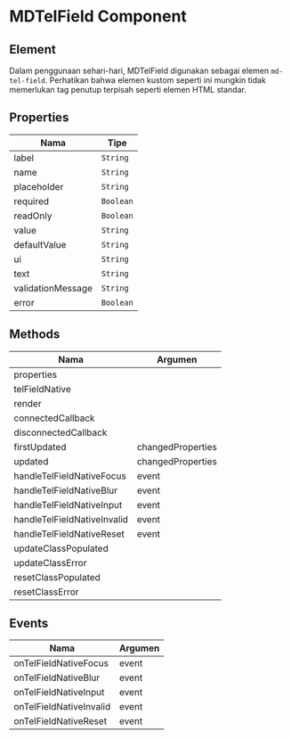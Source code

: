 # MDTelField Component

## Element

Dalam penggunaan sehari-hari, MDTelField digunakan sebagai elemen `md-tel-field`. Perhatikan bahwa elemen kustom seperti ini mungkin tidak memerlukan tag penutup terpisah seperti elemen HTML standar.

## Properties

| Nama | Tipe |
| --- | --- |
| label | `String` |
| name | `String` |
| placeholder | `String` |
| required | `Boolean` |
| readOnly | `Boolean` |
| value | `String` |
| defaultValue | `String` |
| ui | `String` |
| text | `String` |
| validationMessage | `String` |
| error | `Boolean` |

## Methods

| Nama | Argumen |
| --- | --- |
| properties |  |
| telFieldNative |  |
| render |  |
| connectedCallback |  |
| disconnectedCallback |  |
| firstUpdated | changedProperties |
| updated | changedProperties |
| handleTelFieldNativeFocus | event |
| handleTelFieldNativeBlur | event |
| handleTelFieldNativeInput | event |
| handleTelFieldNativeInvalid | event |
| handleTelFieldNativeReset | event |
| updateClassPopulated |  |
| updateClassError |  |
| resetClassPopulated |  |
| resetClassError |  |

## Events

| Nama | Argumen |
| --- | --- |
| onTelFieldNativeFocus | event |
| onTelFieldNativeBlur | event |
| onTelFieldNativeInput | event |
| onTelFieldNativeInvalid | event |
| onTelFieldNativeReset | event |

